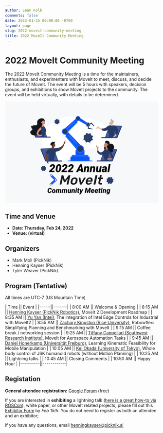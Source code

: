 ```yaml
---
author: Sean Kolk
comments: false
date: 2022-01-25 00:00:00 -0700
layout: page
slug: 2022-moveit-community-meeting
title: 2022 MoveIt Community Meeting
---
```

<div class='row'>
  <div class='col-sm-12 col-lg-6'>
    <h1>2022 MoveIt Community Meeting</h1>
    <p class="paragraph-big">
    The 2022 MoveIt Community Meeting is a time for the maintainers, enthusiasts, and experimenters with MoveIt to meet, discuss, and decide the future of MoveIt. The event will be 5 hours with speakers, decision groups, and exhibitions to show MoveIt projects to the community. The event will be held virtually, with details to be determined.
    </p>
  </div>
  <div class='col-sm-12 col-lg-6'>
    <img style="max-width:100%" alt="Support" src="/assets/images/moveit_community_meeting_2022.png">
  </div>
</div>



## Time and Venue

* **Date: Thursday, Feb 24, 2022**
* **Venue: (virtual)**

## Organizers

* Mark Moll (PickNik)
* Henning Kayser (PickNik)
* Tyler Weaver (PickNik)


## Program (Tentative)

All times are UTC-7 (US Mountain Time)

| Time || Event |
|-----:||-------|
| 8:00 AM || Welcome & Opening |
| 8:15 AM || [Henning Kayser (PickNik Robotics)](http://picknik.ai/), MoveIt 2 Development Roadmap |
| 8:35 AM || [Yu Yan (Intel)](https://roboticsyy.github.io), The integration of Intel Edge Controls for Industrial with MoveIt2 |
| 8:55 AM || [Zachary Kingston (Rice University)](http://zkingston.com), Robowflex: Simplifying Planning and Benchmarking with MoveIt |
| 9:15 AM || Coffee break / networking session |
| 9:25 AM || [Tiffany Cappellari (Southwest Research Institute)](https://www.linkedin.com/in/tiffany-cappellari-199174149/), MoveIt  for Aerospace Automation Tasks |
| 9:45 AM || [Daniel Honerkamp (Universität Freiburg)](https://rl.uni-freiburg.de/people/honerkamp), Learning Kinematic Feasibility for Mobile Manipulation |
| 10:05 AM || [Kei Okada (University of Tokyo)](http://www.jsk.t.u-tokyo.ac.jp/~k-okada/index-e.html), Whole body control of JSK humanoid robots (without Motion Planning) |
| 10:25 AM || Lightning talks |
| 10:45 AM || Closing Comments |
| 10:50 AM || Happy Hour |
|----------||------------|



## Registation
**General attendee registration:** [Google Forum](https://docs.google.com/forms/d/e/1FAIpQLScaMfoY1iUKVnHDlqIuuEK91z53WfD669NFQqPKJ3AqMXNYXg/viewform?usp=sf_link) (free)

If you are interested in **exhibiting** a lightning talk ([here is a great how-to via ROSCon](https://discourse.ros.org/t/ros-world-2021-call-for-lightning-talk-videos/22298)), white paper, or other MoveIt related projects, please fill out this [Exhibitor Form](https://docs.google.com/forms/d/e/1FAIpQLSdip4ByjDuaqaEPYlouO7ssDJ6XwuPbeJB4jnnPlC6SbY252A/viewform?usp=sf_link) by *Feb 15th*. You do not need to register as both an attendee and an exhibitor;

If you have any questions, email [henningkayser@picknik.ai](mailto:henningkayser@picknik.ai)
